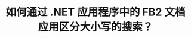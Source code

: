 ---
############################# Static ############################
layout: "auto-gen-gist"
draft: false
path: "zh/search/net/case-sensitive/fb2/"
otherformats: PDF DOC DOT DOCX DOCM DOTX DOTM TXT ODT OTT RTF XLS XLT XLSX XLSM XLSB XLTX XLTM XLA XLAM ODS OTS CSV TSV XML PPT PPS POT PPTX PPTM POTX POTM PPSX PPSM ODP PST OST EML EMLX MSG ONE ZIP XHTML MHTML MD CHM EPUB 

############################# Head ############################
head_title: "通过 .NET 通过 FB2 文档应用区分大小写的文本搜索"
head_description: "GroupDocs.Search .NET API 使软件程序员能够应用区分大小写的文本搜索并通过 .NET API 查找 FB2 文档中的确切单词序列。"

############################# Header ############################
title: "如何通过 .NET 应用程序中的 FB2 文档应用区分大小写的搜索？"
description: "GroupDocs.Search .NET API 允许软件开发人员在 .NET 应用程序中通过各种文档类型（如 PDF、HTML、DOCX、PPTX、XLSX 等）应用区分大小写的文本搜索。"

######################### Download Button #######################
button:
    enable: true

############################# About ############################
about:
    enable: true
    title: "W帽子是区分大小写的搜索以及如何通过.NET 实现它？"
    content: |
      有许多有用的搜索技术可以帮助用户在各种类型的文档中搜索单词或其他数据的特定组合。区分大小写搜索是一种非常有用的技术，它允许用户搜索文档和网页，无论大小写字母被视为不同还是相同。例如，“Computer”、“computer”和“COMPUTER”将被视为不同的单词，因为字母“C”在第一个实例中是大写的，第二个是小写的，第三个是全部大写的。 GroupDocs.Search for .NET 是方便的高性能文档搜索 API，它使软件创建者能够制作软件应用程序和工具，以轻松完成文本搜索和文档索引。 API 支持一些最常用的文件格式，例如 PDF、HTML、Outlook 电子邮件、Microsoft Office Word、Excel 工作表、PowerPoint 演示文稿、Outlook MSG、PST 等等。另一个有用的功能是它可以识别以与您的键盘布局不匹配的语言编写的搜索查询。

############################# content ############################
steps:
    enable: true
    block:
    - title_left: "通过 .NET 在 FB2 文档中执行区分大小写的搜索"
      content_left: |
       GroupDocs.Search .NET API 使软件程序员能够在他们自己的 C# .NET 应用程序中添加区分大小写的搜索功能。 下面的 .NET 代码示例说明了如何使用 FB2 文件中的文本形式的查询来实现区分大小写的搜索，只需几行代码。

      title_right: "在 FB2 文档中应用区分大小写的搜索"
      content_right: |
         * 确定索引文件夹和文档文件夹的路径。
         * 通过调用[Index](https://apireference.groupdocs.com/search/net/groupdocs.search/index/constructors/2)类的实例在指定文件夹中生成索引
         * 通过调用 [Add](https://apireference.groupdocs.com/search/net/groupdocs.search.index/add/methods/1) 类的实例从指定文件夹索引文档
         * 初始化 [SearchOptions](https://apireference.groupdocs.com/search/net/groupdocs.search.options/searchoptions) 类的新实例
         * 通过调用 [UseCaseSensitiveSearch](https://apireference.groupdocs.com/search/net/groupdocs.search.options/searchoptions/properties/usecasesensitivesearch) 方法启用区分大小写的搜索
         * 定义搜索字符串并开始搜索
         
        
      gisthash: "805df69ebb1145d5c15c212431de1395"
      gistfile: "case-sensitive_in_text_queries_dotnet.cs"

    - title_left: "通过 .NET 以对象形式执行区分大小写的搜索"
      content_left: |
        GroupDocs.Search .NET 使软件开发人员能够在 .NET 应用程序中发现记住大写和小写字母的单词。 以下 .NET 代码示例说明了如何在 FB2 文档中对对象形式的查询应用区分大小写的搜索。 

      title_right: "在 FB2 文档中进行区分大小写的搜索"
      content_right: |
        * 确定索引文件夹和文档文件夹的路径。
        * 通过调用[Index](https://apireference.groupdocs.com/search/net/groupdocs.search/index/constructors/2)类的实例在指定文件夹中生成索引
        * 通过调用 [Add](https://apireference.groupdocs.com/search/net/groupdocs.search.index/add/methods/1) 类的实例从指定文件夹索引文档
        * 初始化 [SearchOptions](https://apireference.groupdocs.com/search/net/groupdocs.search.options/searchoptions) 类的新实例
        * 通过调用 [UseCaseSensitiveSearch](https://apireference.groupdocs.com/search/net/groupdocs.search.options/searchoptions/properties/usecasesensitivesearch) 方法启用区分大小写的搜索
        * 通过调用 [CreateWordQuery](https://apireference.groupdocs.com/search/net/groupdocs.search/searchquery/methods/createwordquery) 方法以对象形式创建搜索查询
        * 开始搜索并显示搜索结果
     
      gisthash: "846d0dd11f88a59d62f083e33e84286b"
      gistfile: "case-sensitive_search_in_object_queries_dotnet.cs"

    - title_left: "系统要求"
      content_left: |
       所有主要平台和操作系统都支持 GroupDocs.Search for .NET。 如需完整的系统要求指南，请在执行以下代码之前访问 [系统要求](https://docs.groupdocs.com/search/net/system-requirements/)，请确保您已安装以下先决条件 系统：
         * 操作系统：Microsoft Windows、Linux、MacOS
         * 开发环境：Visual Studio、Xamarin、MonoDevelop 等
         * 框架：.NET Framework、.NET Standard、.NET Core、Mono
         * 获取最新版本的 GroupDocs.Search 从 [NuGet](https://www.nuget.org/packages/GroupDocs.search/) 搜索 .NET API
        
      title_right: "为什么使用 GroupDocs.Search"
      content_right: |
        * 在内存和磁盘上创建搜索索引。
        * 从文件、流或结构索引的能力。
        * 受密码保护的文档索引支持。
        * 支持合并多个索引。
        * 在搜索索引期间过滤文档。
        * 搜索期间的拼写检查支持。
        * 完全支持混合字符
        * 将不同类型的搜索组合到一个搜索查询中。
        * 简单的单词和正则表达式搜索支持
        * 完全支持搜索查询中的别名替换。

demos:
    enable: true
        

more_formats:
    enable: true


back_to_top:
    enable: true
---